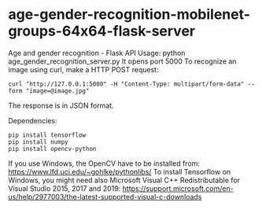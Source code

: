 # age-gender-recognition-mobilenet-groups-64x64-flask-server
Age and gender recognition - Flask API
Usage: python age_gender_recognition_server.py
It opens port 5000
To recognize an image using curl, make a HTTP POST request:
```
curl "http://127.0.0.1:5000" -H "Content-Type: multipart/form-data" --form "image=@image.jpg"
```

The response is in JSON format.

Dependencies:
```
pip install tensorflow
pip install numpy
pip install opencv-python
```

If you use Windows, the OpenCV have to be installed from: https://www.lfd.uci.edu/~gohlke/pythonlibs/
To install Tensorflow on Windows, you might need also Microsoft Visual C++ Redistributable for Visual Studio 2015, 2017 and 2019: https://support.microsoft.com/en-us/help/2977003/the-latest-supported-visual-c-downloads

